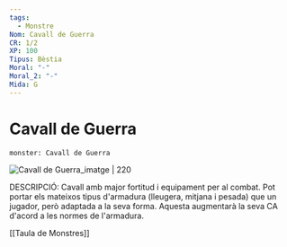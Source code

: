```yaml
---
tags:
  - Monstre
Nom: Cavall de Guerra
CR: 1/2
XP: 100
Tipus: Bèstia
Moral: "-"
Moral_2: "-"
Mida: G
---
```

# Cavall de Guerra

```statblock
monster: Cavall de Guerra
```

![Cavall de Guerra_imatge | 220](https://i.pinimg.com/564x/f5/66/b0/f566b0626d6df1a8e355f29f0fbde56b.jpg)

DESCRIPCIÓ: 
Cavall amb major fortitud i equipament per al combat. Pot portar els mateixos tipus d'armadura (lleugera, mitjana i pesada) que un jugador, però adaptada a la seva forma. Aquesta augmentarà la seva CA d'acord a les normes de l'armadura.

[[Taula de Monstres]]

